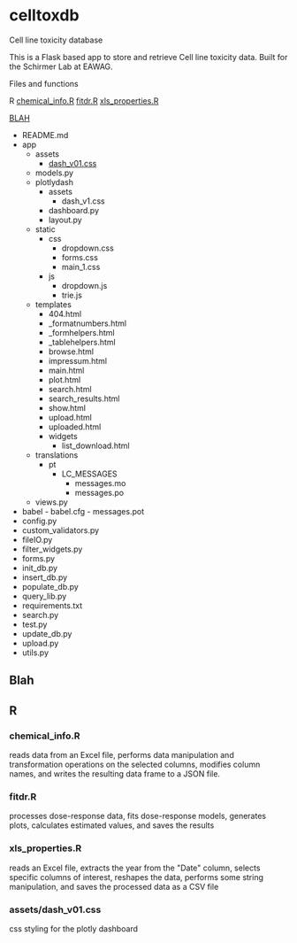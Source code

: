 # celltoxdb
Cell line toxicity database

This is a Flask based app to store and retrieve Cell line toxicity data. Built for the Schirmer Lab at EAWAG.

Files and functions
 
R
 [chemical_info.R](#chemical_info.R)
 [fitdr.R](#fitdr.R)
 [xls_properties.R](#xls_properties.R)

 [BLAH](#blah)
- README.md
-   app
    - assets
        - [dash_v01.css](#-assets/dash_v01.css)
    - models.py
    - plotlydash
        - assets
            - dash_v1.css
        - dashboard.py
        - layout.py
    - static
        - css
            - dropdown.css
            - forms.css
            - main_1.css
        - js
            - dropdown.js
            - trie.js
    - templates
        - 404.html
        - _formatnumbers.html
        - _formhelpers.html
        - _tablehelpers.html
        - browse.html
        - impressum.html
        - main.html
        - plot.html
        - search.html
        - search_results.html
        - show.html
        - upload.html
        - uploaded.html
        - widgets
            - list_download.html
    - translations
        - pt
            - LC_MESSAGES
                - messages.mo
                - messages.po
    - views.py
-   babel
        - babel.cfg
        - messages.pot
- config.py
- custom_validators.py
- fileIO.py
- filter_widgets.py
- forms.py
- init_db.py
- insert_db.py
- populate_db.py
- query_lib.py
- requirements.txt
- search.py
- test.py
- update_db.py
- upload.py
- utils.py


## Blah
## R
### chemical_info.R
reads data from an Excel file, performs data manipulation and transformation operations on the selected columns, modifies column names, and writes the resulting data frame to a JSON file.

### fitdr.R
processes dose-response data, fits dose-response models, generates plots, calculates estimated values, and saves the results

### xls_properties.R
reads an Excel file, extracts the year from the "Date" column, selects specific columns of interest, reshapes the data, performs some string manipulation, and saves the processed data as a CSV file

### assets/dash_v01.css
css styling for the plotly dashboard



